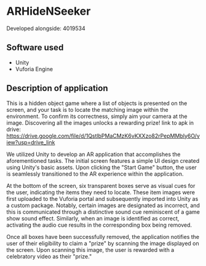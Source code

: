 # ARHideNSeeker
Developed alongside: 4019534

## Software used
- Unity
- Vuforia Engine

## Description of application
This is a hidden object game where a list of objects is presented on the screen, and your task is to locate the matching image within the environment. To confirm its correctness, simply aim your camera at the image. Discovering all the images unlocks a rewarding prize!
link to apk in drive: https://drive.google.com/file/d/1QstlbPMaCMzK6vKXXzo82rPepMMbly6O/view?usp=drive_link 

We utilized Unity to develop an AR application that accomplishes the aforementioned tasks. The initial screen features a simple UI design created using Unity's basic assets. Upon clicking the "Start Game" button, the user is seamlessly transitioned to the AR experience within the application.

At the bottom of the screen, six transparent boxes serve as visual cues for the user, indicating the items they need to locate. These item images were first uploaded to the Vuforia portal and subsequently imported into Unity as a custom package. Notably, certain images are designated as incorrect, and this is communicated through a distinctive sound cue reminiscent of a game show sound effect. Similarly, when an image is identified as correct, activating the audio cue results in the corresponding box being removed.

Once all boxes have been successfully removed, the application notifies the user of their eligibility to claim a "prize" by scanning the image displayed on the screen. Upon scanning this image, the user is rewarded with a celebratory video as their "prize."

